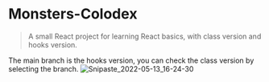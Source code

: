 # Monsters-Colodex
> A small React project for learning React basics, with class version and hooks version.

The main branch is the hooks version, you can check the class version by selecting the branch.
![Snipaste_2022-05-13_16-24-30](https://user-images.githubusercontent.com/72426886/168242797-6ba092bc-017c-4c66-9202-e39b74e6f0e7.png)
